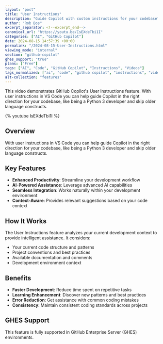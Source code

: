 ```yaml
---
layout: "post"
title: "User Instructions"
description: "Guide Copilot with custom instructions for your codebase"
author: "Rob Bos"
excerpt_separator: <!--excerpt_end-->
canonical_url: "https://youtu.be/IsEXdeTbi1I"
categories: ["AI", "GitHub Copilot"]
date: 2024-08-15 14:57:39 +00:00
permalink: "/2024-08-15-User-Instructions.html"
viewing_mode: "internal"
section: "github-copilot"
ghes_support: "true"
plans: ["Free"]
tags: ["AI", "Code", "GitHub Copilot", "Instructions", "Videos"]
tags_normalized: ["ai", "code", "github copilot", "instructions", "videos"]
alt-collection: "features"
---
```


This video demonstrates GitHub Copilot's User Instructions feature. With user instructions in VS Code you can help guide Copilot in the right direction for your codebase, like being a Python 3 developer and skip older language constructs.<!--excerpt_end-->

{% youtube IsEXdeTbi1I %}

## Overview

With user instructions in VS Code you can help guide Copilot in the right direction for your codebase, like being a Python 3 developer and skip older language constructs.

## Key Features

- **Enhanced Productivity**: Streamline your development workflow
- **AI-Powered Assistance**: Leverage advanced AI capabilities
- **Seamless Integration**: Works naturally within your development environment
- **Context-Aware**: Provides relevant suggestions based on your code context

## How It Works

The User Instructions feature analyzes your current development context to provide intelligent assistance. It considers:

- Your current code structure and patterns
- Project conventions and best practices
- Available documentation and comments
- Development environment context

## Benefits

- **Faster Development**: Reduce time spent on repetitive tasks
- **Learning Enhancement**: Discover new patterns and best practices
- **Error Reduction**: Get assistance with common coding mistakes
- **Consistency**: Maintain consistent coding standards across projects

## GHES Support

This feature is fully supported in GitHub Enterprise Server (GHES) environments.
